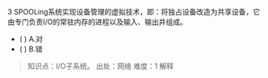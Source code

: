 3
SPOOLing系统实现设备管理的虚拟技术，即：将独占设备改造为共享设备，它由专门负责I/O的常驻内存的进程以及输入、输出井组成。
- ( ) A.对 
- ( ) B.错

> 知识点：I/O子系统。
> 出处：网络
> 难度：1
> 解释
